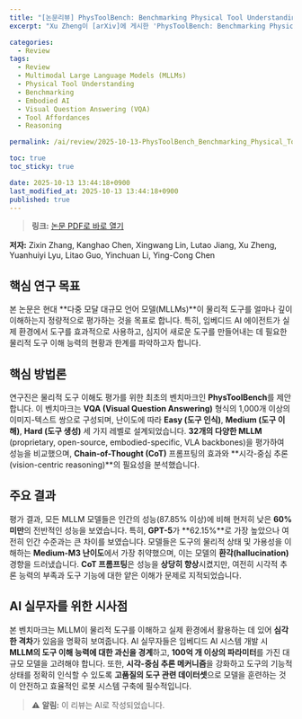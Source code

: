 ```yaml
---
title: "[논문리뷰] PhysToolBench: Benchmarking Physical Tool Understanding for MLLMs"
excerpt: "Xu Zheng이 [arXiv]에 게시한 'PhysToolBench: Benchmarking Physical Tool Understanding for MLLMs' 논문에 대한 자세한 리뷰입니다."

categories:
  - Review
tags:
  - Review
  - Multimodal Large Language Models (MLLMs)
  - Physical Tool Understanding
  - Benchmarking
  - Embodied AI
  - Visual Question Answering (VQA)
  - Tool Affordances
  - Reasoning

permalink: /ai/review/2025-10-13-PhysToolBench_Benchmarking_Physical_Tool_Understanding_for_MLLMs/

toc: true
toc_sticky: true

date: 2025-10-13 13:44:18+0900
last_modified_at: 2025-10-13 13:44:18+0900
published: true
---
```

> **링크:** [논문 PDF로 바로 열기](https://arxiv.org/abs/2510.09507)

**저자:** Zixin Zhang, Kanghao Chen, Xingwang Lin, Lutao Jiang, Xu Zheng, Yuanhuiyi Lyu, Litao Guo, Yinchuan Li, Ying-Cong Chen



## 핵심 연구 목표
본 논문은 현대 **다중 모달 대규모 언어 모델(MLLMs)**이 물리적 도구를 얼마나 깊이 이해하는지 정량적으로 평가하는 것을 목표로 합니다. 특히, 임베디드 AI 에이전트가 실제 환경에서 도구를 효과적으로 사용하고, 심지어 새로운 도구를 만들어내는 데 필요한 물리적 도구 이해 능력의 현황과 한계를 파악하고자 합니다.

## 핵심 방법론
연구진은 물리적 도구 이해도 평가를 위한 최초의 벤치마크인 **PhysToolBench**를 제안합니다. 이 벤치마크는 **VQA (Visual Question Answering)** 형식의 1,000개 이상의 이미지-텍스트 쌍으로 구성되며, 난이도에 따라 **Easy (도구 인식)**, **Medium (도구 이해)**, **Hard (도구 생성)** 세 가지 레벨로 설계되었습니다. **32개의 다양한 MLLM** (proprietary, open-source, embodied-specific, VLA backbones)을 평가하여 성능을 비교했으며, **Chain-of-Thought (CoT)** 프롬프팅의 효과와 **시각-중심 추론(vision-centric reasoning)**의 필요성을 분석했습니다.

## 주요 결과
평가 결과, 모든 MLLM 모델들은 인간의 성능(87.85% 이상)에 비해 현저히 낮은 **60% 미만**의 전반적인 성능을 보였습니다. 특히, **GPT-5**가 **62.15%**로 가장 높았으나 여전히 인간 수준과는 큰 차이를 보였습니다. 모델들은 도구의 물리적 상태 및 가용성을 이해하는 **Medium-M3 난이도**에서 가장 취약했으며, 이는 모델의 **환각(hallucination)** 경향을 드러냈습니다. **CoT 프롬프팅**은 성능을 **상당히 향상**시켰지만, 여전히 시각적 추론 능력의 부족과 도구 기능에 대한 얕은 이해가 문제로 지적되었습니다.

## AI 실무자를 위한 시사점
본 벤치마크는 MLLM이 물리적 도구를 이해하고 실제 환경에서 활용하는 데 있어 **심각한 격차**가 있음을 명확히 보여줍니다. AI 실무자들은 임베디드 AI 시스템 개발 시 **MLLM의 도구 이해 능력에 대한 과신을 경계**하고, **100억 개 이상의 파라미터**를 가진 대규모 모델을 고려해야 합니다. 또한, **시각-중심 추론 메커니즘**을 강화하고 도구의 기능적 상태를 정확히 인식할 수 있도록 **고품질의 도구 관련 데이터셋**으로 모델을 훈련하는 것이 안전하고 효율적인 로봇 시스템 구축에 필수적입니다.

> ⚠️ **알림:** 이 리뷰는 AI로 작성되었습니다.